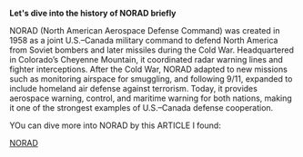 **Let's dive into the history of **NORAD** briefly**

NORAD (North American Aerospace Defense Command) was created in 1958 as a joint U.S.–Canada military command to defend North America from Soviet bombers and later missiles during the Cold War. Headquartered in Colorado’s Cheyenne Mountain, it coordinated radar warning lines and fighter interceptions. After the Cold War, NORAD adapted to new missions such as monitoring airspace for smuggling, and following 9/11, expanded to include homeland air defense against terrorism. Today, it provides aerospace warning, control, and maritime warning for both nations, making it one of the strongest examples of U.S.–Canada defense cooperation.


YOu can dive more into NORAD by this ARTICLE I found:

[NORAD](https://www.usatoday.com/story/news/politics/2023/02/15/what-norad-what-does-stand-for-they-track-north-american-skies/11256353002/)
